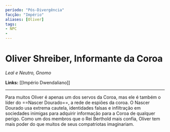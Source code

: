 ```yaml
---
período: "Pós-Divergência"
facção: "Império"
aliases: [Oliver]
tags:
- NPC
- 
---
```


# **Oliver Shreiber, Informante da Coroa**
*Leal e Neutro, Gnomo*

**Links:** [[Império Dwendaliano]]

---

Para muitos Oliver é apenas um dos servos da Coroa, mas ele é também o líder do ==Nascer Dourado==, a rede de espiões da coroa. O Nascer Dourado usa extrema cautela, identidades falsas e infiltração em sociedades inimigas para adquirir informação para a Coroa de qualquer perigo. Como um dos membros que o Rei Berthold mais confia, Oliver tem mais poder do que muitos de seus compatriotas imaginariam.